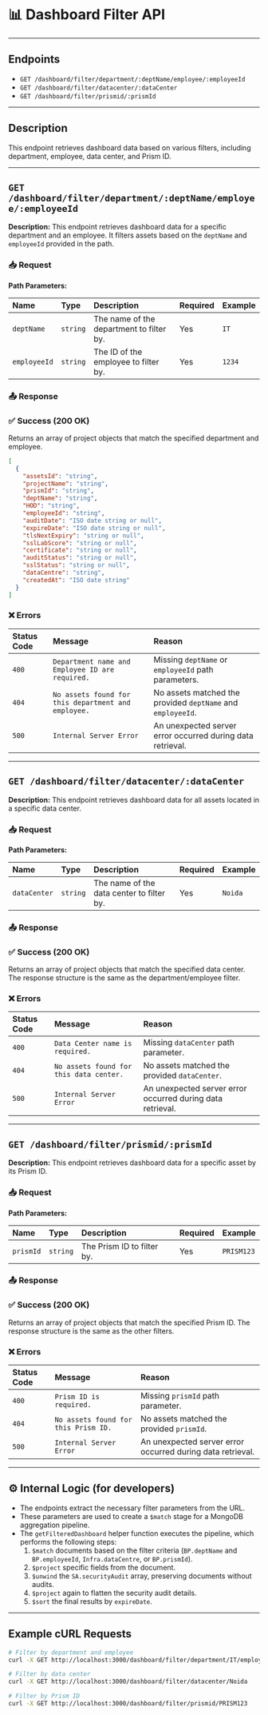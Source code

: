 # 📊 Dashboard Filter API

---

## Endpoints

* `GET /dashboard/filter/department/:deptName/employee/:employeeId`
* `GET /dashboard/filter/datacenter/:dataCenter`
* `GET /dashboard/filter/prismid/:prismId`

---

## Description
This endpoint retrieves dashboard data based on various filters, including department, employee, data center, and Prism ID.

---

## `GET /dashboard/filter/department/:deptName/employee/:employeeId`

**Description:** This endpoint retrieves dashboard data for a specific department and an employee. It filters assets based on the `deptName` and `employeeId` provided in the path.

### 📥 Request

**Path Parameters:**

| Name | Type | Description | Required | Example |
| :--- | :--- | :--- | :--- | :--- |
| `deptName` | `string` | The name of the department to filter by. | Yes | `IT` |
| `employeeId` | `string` | The ID of the employee to filter by. | Yes | `1234` |

### 📤 Response

### ✅ Success (200 OK)
Returns an array of project objects that match the specified department and employee.

```json
[
  {
    "assetsId": "string",
    "projectName": "string",
    "prismId": "string",
    "deptName": "string",
    "HOD": "string",
    "employeeId": "string",
    "auditDate": "ISO date string or null",
    "expireDate": "ISO date string or null",
    "tlsNextExpiry": "string or null",
    "sslLabScore": "string or null",
    "certificate": "string or null",
    "auditStatus": "string or null",
    "sslStatus": "string or null",
    "dataCentre": "string",
    "createdAt": "ISO date string"
  }
]
```

### ❌ Errors

| Status Code | Message | Reason |
| :--- | :--- | :--- |
| `400` | `Department name and Employee ID are required.` | Missing `deptName` or `employeeId` path parameters. |
| `404` | `No assets found for this department and employee.` | No assets matched the provided `deptName` and `employeeId`. |
| `500` | `Internal Server Error` | An unexpected server error occurred during data retrieval. |

---

## `GET /dashboard/filter/datacenter/:dataCenter`

**Description:** This endpoint retrieves dashboard data for all assets located in a specific data center.

### 📥 Request

**Path Parameters:**

| Name | Type | Description | Required | Example |
| :--- | :--- | :--- | :--- | :--- |
| `dataCenter` | `string` | The name of the data center to filter by. | Yes | `Noida` |

### 📤 Response

### ✅ Success (200 OK)
Returns an array of project objects that match the specified data center. The response structure is the same as the department/employee filter.

### ❌ Errors

| Status Code | Message | Reason |
| :--- | :--- | :--- |
| `400` | `Data Center name is required.` | Missing `dataCenter` path parameter. |
| `404` | `No assets found for this data center.` | No assets matched the provided `dataCenter`. |
| `500` | `Internal Server Error` | An unexpected server error occurred during data retrieval. |

---

## `GET /dashboard/filter/prismid/:prismId`

**Description:** This endpoint retrieves dashboard data for a specific asset by its Prism ID.

### 📥 Request

**Path Parameters:**

| Name | Type | Description | Required | Example |
| :--- | :--- | :--- | :--- | :--- |
| `prismId` | `string` | The Prism ID to filter by. | Yes | `PRISM123` |

### 📤 Response

### ✅ Success (200 OK)
Returns an array of project objects that match the specified Prism ID. The response structure is the same as the other filters.

### ❌ Errors

| Status Code | Message | Reason |
| :--- | :--- | :--- |
| `400` | `Prism ID is required.` | Missing `prismId` path parameter. |
| `404` | `No assets found for this Prism ID.` | No assets matched the provided `prismId`. |
| `500` | `Internal Server Error` | An unexpected server error occurred during data retrieval. |

---

## ⚙️ Internal Logic (for developers)
* The endpoints extract the necessary filter parameters from the URL.
* These parameters are used to create a `$match` stage for a MongoDB aggregation pipeline.
* The `getFilteredDashboard` helper function executes the pipeline, which performs the following steps:
    1.  `$match` documents based on the filter criteria (`BP.deptName` and `BP.employeeId`, `Infra.dataCentre`, or `BP.prismId`).
    2.  `$project` specific fields from the document.
    3.  `$unwind` the `SA.securityAudit` array, preserving documents without audits.
    4.  `$project` again to flatten the security audit details.
    5.  `$sort` the final results by `expireDate`.

---

## Example cURL Requests
```sh
# Filter by department and employee
curl -X GET http://localhost:3000/dashboard/filter/department/IT/employee/1234

# Filter by data center
curl -X GET http://localhost:3000/dashboard/filter/datacenter/Noida

# Filter by Prism ID
curl -X GET http://localhost:3000/dashboard/filter/prismid/PRISM123
